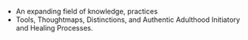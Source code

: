 - An expanding field of knowledge, practices
- Tools, Thoughtmaps, Distinctions, and Authentic Adulthood Initiatory and Healing Processes.